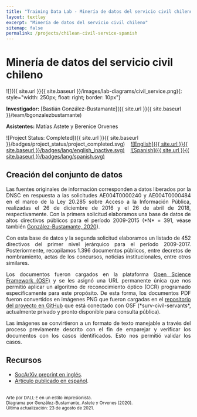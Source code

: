 ```yaml
---
title: "Training Data Lab - Minería de datos del servicio civil chileno"
layout: textlay
excerpt: "Minería de datos del servicio civil chileno"
sitemap: false
permalink: /projects/chilean-civil-service-spanish
---
```


# Minería de datos del servicio civil chileno

![]({{ site.url }}{{ site.baseurl }}/images/lab-diagrams/civil_service.png){: style="width: 250px; float: right; border: 10px"}

**Investigador:** [Bastián González-Bustamante]({{ site.url }}{{ site.baseurl }}/team/bgonzalezbustamante)

**Asistentes:** Matías Astete y Berenice Orvenes

![Project Status: Completed]({{ site.url }}{{ site.baseurl }}/badges/project_status/project_completed.svg) &nbsp;&nbsp; [![English]({{ site.url }}{{ site.baseurl }}/badges/lang/english_inactive.svg)](https://training-datalab.com/projects/chilean-civil-service) &nbsp;&nbsp; [![Spanish]({{ site.url }}{{ site.baseurl }}/badges/lang/spanish.svg)](https://training-datalab.com/projects/chilean-civil-service-spanish)

## Creación del conjunto de datos

<p align="justify">Las fuentes originales de información corresponden a datos liberados por la DNSC en respuesta a las solicitudes AE004T0000240 y AE004T0000484 en el marco de la Ley 20.285 sobre Acceso a la Información Pública, realizadas el 26 de diciembre de 2016 y el 26 de abril de 2018, respectivamente. Con la primera solicitud elaboramos una base de datos de altos directivos públicos para el período 2009-2015 (*N* = 391, véase también <a href="https://doi.org/10.1111/blar.13044" target="_blank">González-Bustamante, 2020</a>).</p>

<p align="justify">Con esta base de datos y la segunda solicitud elaboramos un listado de 452 directivos del primer nivel jerárquico para el período 2009-2017. Posteriormente, recopilamos 1.396 documentos públicos, entre decretos de nombramiento, actas de los concursos, noticias institucionales, entre otros similares.</p>

<p align="justify">Los documentos fueron cargados en la plataforma <a href="https://doi.org/10.17605/OSF.IO/WBF6M" target="_blank">Open Science Framework (OSF)</a> y se les asignó una URL permanente única que nos permitió aplicar un algoritmo de reconocimiento óptico (OCR) programado específicamente para este propósito. De esta forma, los documentos PDF fueron convertidos en imágenes PNG que fueron cargadas en el <a href="https://github.com/bgonzalezbustamante" target="_blank">repositorio del proyecto en GitHub</a> que está conectado con OSF (*surv-civil-servants*, actualmente privado y pronto disponible para consulta pública).</p>

<p align="justify">Las imágenes se convirtieron a un formato de texto manejable a través del proceso previamente descrito con el fin de emparejar y verificar los documentos con los casos identificados. Esto nos permitió validar los casos.</p>

## Recursos

- <a href="https://doi.org/10.31235/osf.io/vshcz" target="_blank">SocArXiv preprint en inglés</a>.
- <a href="https://doi.org/10.22370/rgp.2020.9.2.2920" target="_blank">Artículo publicado en español</a>.

<br />
<small>Arte por DALL·E en un estilo impresionista.</small><br />
<small>Diagrama por González-Bustamante, Astete y Orvenes (2020).</small><br />
<small>Última actualización: 23 de agosto de 2021.</small>
